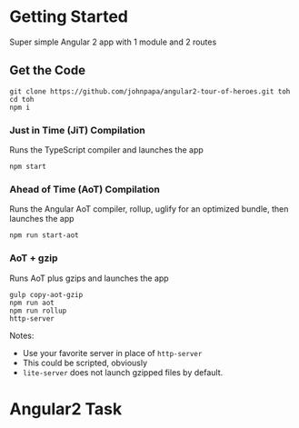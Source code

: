 # Getting Started

Super simple Angular 2 app with 1 module and 2 routes 

## Get the Code
```
git clone https://github.com/johnpapa/angular2-tour-of-heroes.git toh
cd toh
npm i
```

### Just in Time (JiT) Compilation

Runs the TypeScript compiler and launches the app

```
npm start
```

### Ahead of Time (AoT) Compilation 

Runs the Angular AoT compiler, rollup, uglify for an optimized bundle, then launches the app

```
npm run start-aot
```

### AoT + gzip 

Runs AoT plus gzips and launches the app 

```
gulp copy-aot-gzip
npm run aot
npm run rollup
http-server
```

Notes:
- Use your favorite server in place of `http-server`
- This could be scripted, obviously
- `lite-server` does not launch gzipped files by default.


# Angular2 Task
